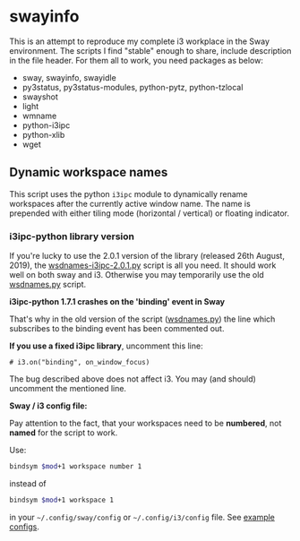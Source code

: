 # swayinfo
This is an attempt to reproduce my complete i3 workplace in the Sway environment. The scripts I find "stable" enough
to share, include description in the file header. For them all to work, you need packages as below:

- sway, swayinfo, swayidle
- py3status, py3status-modules, python-pytz, python-tzlocal
- swayshot
- light
- wmname
- python-i3ipc
- python-xlib
- wget

## Dynamic workspace names

This script uses the python `i3ipc` module to dynamically rename workspaces after the currently active window name. 
The name is prepended with either tiling mode (horizontal / vertical) or floating indicator.

### i3ipc-python library version

If you're lucky to use the 2.0.1 version of the library (released 26th August, 2019), 
the [wsdnames-i3ipc-2.0.1.py](https://github.com/nwg-piotr/swayinfo/blob/master/wsdnames-i3ipc-2.0.1.py) script
is all you need. It should work well on both sway and i3. Otherwise you may temporarily use the old 
[wsdnames.py](https://github.com/nwg-piotr/swayinfo/blob/master/wsdnames.py) script.

**i3ipc-python 1.7.1 crashes on the 'binding' event in Sway**

That's why in the old version of the script ([wsdnames.py](https://github.com/nwg-piotr/swayinfo/blob/master/wsdnames.py)) 
the line which subscribes to the binding event has been commented out.

**If you use a fixed i3ipc library**, uncomment this line:

```
# i3.on("binding", on_window_focus)
```

The bug described above does not affect i3. You may (and should) uncomment the mentioned line.

**Sway / i3 config file:**

Pay attention to the fact, that your workspaces need to be **numbered**, not **named** for the script to work. 

Use:

```bash
bindsym $mod+1 workspace number 1
```

instead of 

```bash
bindsym $mod+1 workspace 1
```

in your `~/.config/sway/config` or `~/.config/i3/config` file. 
See [example configs](https://github.com/nwg-piotr/swayinfo/tree/master/config).